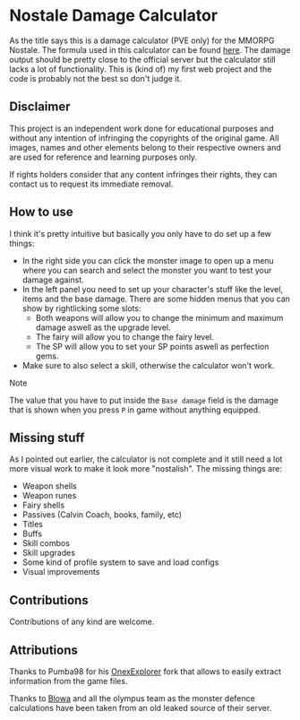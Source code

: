 # Nostale Damage Calculator

As the title says this is a damage calculator (PVE only) for the MMORPG Nostale. The formula used in this calculator can be found [here](https://forum.de.nostale.gameforge.com/forum/thread/617-schadensberechnung/). The damage output should be pretty close to the official server but the calculator still lacks a lot of functionality. This is (kind of) my first web project and the code is probably not the best so don't judge it.

## Disclaimer

This project is an independent work done for educational purposes and without any intention of infringing the copyrights of the original game. All images, names and other elements belong to their respective owners and are used for reference and learning purposes only.

If rights holders consider that any content infringes their rights, they can contact us to request its immediate removal.

## How to use

I think it's pretty intuitive but basically you only have to do set up a few things:

- In the right side you can click the monster image to open up a menu where you can search and select the monster you want to test your damage against.
- In the left panel you need to set up your character's stuff like the level, items and the base damage. There are some hidden menus that you can show by rightlicking some slots:
  - Both weapons will allow you to change the minimum and maximum damage aswell as the upgrade level.
  - The fairy will allow you to change the fairy level.
  - The SP will allow you to set your SP points aswell as perfection gems.
- Make sure to also select a skill, otherwise the calculator won't work.

>[!NOTE]
> The value that you have to put inside the `Base damage` field is the damage that is shown when you press `P` in game without anything equipped.
>

## Missing stuff

As I pointed out earlier, the calculator is not complete and it still need a lot more visual work to make it look more "nostalish". The missing things are:

- Weapon shells
- Weapon runes
- Fairy shells
- Passives (Calvin Coach, books, family, etc)
- Titles
- Buffs
- Skill combos
- Skill upgrades
- Some kind of profile system to save and load configs
- Visual improvements

## Contributions

Contributions of any kind are welcome.

## Attributions

Thanks to Pumba98 for his [OnexExplorer](https://github.com/Pumba98/OnexExplorer) fork that allows to easily extract information from the game files.

Thanks to [Blowa](https://github.com/blowaxd) and all the olympus team as the monster defence calculations have been taken from an old leaked source of their server.